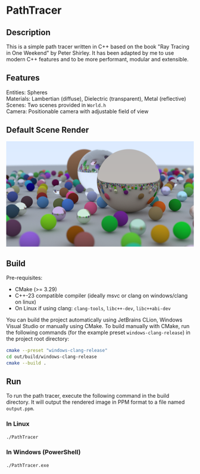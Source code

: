 # PathTracer

## Description

This is a simple path tracer written in C++ based on the book "Ray Tracing in One Weekend" by Peter Shirley.
It has been adapted by me to use modern C++ features and to be more performant, modular and extensible.

## Features

Entities: Spheres\
Materials: Lambertian (diffuse), Dielectric (transparent), Metal (reflective)\
Scenes: Two scenes provided in `World.h`\
Camera: Positionable camera with adjustable field of view

## Default Scene Render

![Default Scene Render](images/default_scene.png)

## Build

Pre-requisites:

- CMake (>= 3.29)
- C++-23 compatible compiler (ideally msvc or clang on windows/clang on linux)
- On Linux if using clang: `clang-tools`, `libc++-dev`, `libc++abi-dev`

You can build the project automatically using JetBrains CLion, Windows Visual Studio or manually using CMake.
To build manually with CMake, run the following commands (for the example preset `windows-clang-release`) in the project
root directory:

```bash
cmake --preset "windows-clang-release"
cd out/build/windows-clang-release
cmake --build .
```

## Run

To run the path tracer, execute the following command in the build directory. It will output the rendered image in PPM
format to a file named `output.ppm`.

### In Linux

```bash
./PathTracer
```

### In Windows (PowerShell)

```bash
./PathTracer.exe
```